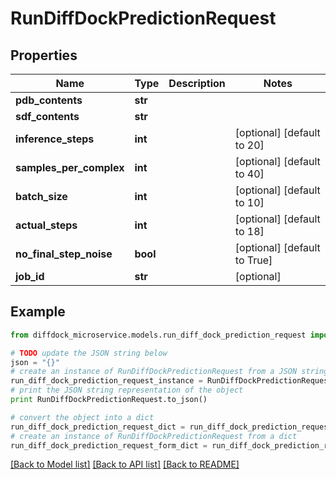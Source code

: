 # RunDiffDockPredictionRequest


## Properties

Name | Type | Description | Notes
------------ | ------------- | ------------- | -------------
**pdb_contents** | **str** |  | 
**sdf_contents** | **str** |  | 
**inference_steps** | **int** |  | [optional] [default to 20]
**samples_per_complex** | **int** |  | [optional] [default to 40]
**batch_size** | **int** |  | [optional] [default to 10]
**actual_steps** | **int** |  | [optional] [default to 18]
**no_final_step_noise** | **bool** |  | [optional] [default to True]
**job_id** | **str** |  | [optional] 

## Example

```python
from diffdock_microservice.models.run_diff_dock_prediction_request import RunDiffDockPredictionRequest

# TODO update the JSON string below
json = "{}"
# create an instance of RunDiffDockPredictionRequest from a JSON string
run_diff_dock_prediction_request_instance = RunDiffDockPredictionRequest.from_json(json)
# print the JSON string representation of the object
print RunDiffDockPredictionRequest.to_json()

# convert the object into a dict
run_diff_dock_prediction_request_dict = run_diff_dock_prediction_request_instance.to_dict()
# create an instance of RunDiffDockPredictionRequest from a dict
run_diff_dock_prediction_request_form_dict = run_diff_dock_prediction_request.from_dict(run_diff_dock_prediction_request_dict)
```
[[Back to Model list]](../README.md#documentation-for-models) [[Back to API list]](../README.md#documentation-for-api-endpoints) [[Back to README]](../README.md)


